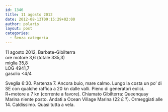 ```yaml
---
id: 1346
title: 11 agosto 2012
date: 2012-08-13T09:15:29+02:00
author: polaris
layout: post
categories:
  - Senza categoria
---
```

11 agosto 2012, Barbate-Gibilterra  
ore motore 3,6 (totale 335,3)  
miglia 35,8  
LOG 4941,7  
gasolio <4/4

Sveglia 6:30. Partenza 7. Ancora buio, mare calmo. Lungo la costa un po&#8217; di SE con qualche raffica a 20 kn dalle valli. Pieno di generatori eolici. R+motore a 7 kn (corrente a favore). Chiamato Gibilterra: Queenquay Marina niente posto. Andati a Ocean Village Marina (22 £ ?). Ormeggiati alle 14. Caldissimo. Quasi tutta a vela.
